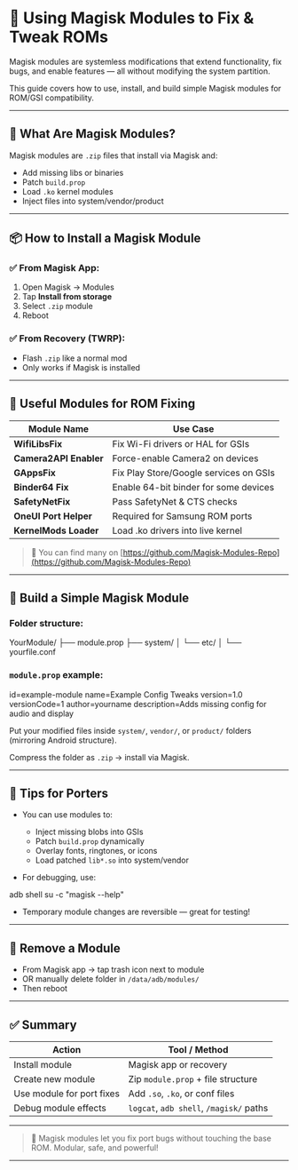 # 🧩 Using Magisk Modules to Fix & Tweak ROMs

Magisk modules are systemless modifications that extend functionality, fix bugs, and enable features — all without modifying the system partition.

This guide covers how to use, install, and build simple Magisk modules for ROM/GSI compatibility.

---

## 🧰 What Are Magisk Modules?

Magisk modules are `.zip` files that install via Magisk and:
- Add missing libs or binaries
- Patch `build.prop`
- Load `.ko` kernel modules
- Inject files into system/vendor/product

---

## 📦 How to Install a Magisk Module

### ✅ From Magisk App:
1. Open Magisk → Modules
2. Tap **Install from storage**
3. Select `.zip` module
4. Reboot

### ✅ From Recovery (TWRP):
- Flash `.zip` like a normal mod
- Only works if Magisk is installed

---

## 🔧 Useful Modules for ROM Fixing

| Module Name            | Use Case                                    |
|------------------------|---------------------------------------------|
| **WifiLibsFix**        | Fix Wi-Fi drivers or HAL for GSIs           |
| **Camera2API Enabler** | Force-enable Camera2 on devices              |
| **GAppsFix**           | Fix Play Store/Google services on GSIs      |
| **Binder64 Fix**       | Enable 64-bit binder for some devices       |
| **SafetyNetFix**       | Pass SafetyNet & CTS checks                  |
| **OneUI Port Helper**  | Required for Samsung ROM ports              |
| **KernelMods Loader**  | Load .ko drivers into live kernel           |

> 🔗 You can find many on [https://github.com/Magisk-Modules-Repo](https://github.com/Magisk-Modules-Repo)

---

## 🧪 Build a Simple Magisk Module

### Folder structure:

YourModule/ ├── module.prop ├── system/ │   └── etc/ │       └── yourfile.conf

### `module.prop` example:

id=example-module name=Example Config Tweaks version=1.0 versionCode=1 author=yourname description=Adds missing config for audio and display

Put your modified files inside `system/`, `vendor/`, or `product/` folders (mirroring Android structure).

Compress the folder as `.zip` → install via Magisk.

---

## 🧠 Tips for Porters

- You can use modules to:
  - Inject missing blobs into GSIs
  - Patch `build.prop` dynamically
  - Overlay fonts, ringtones, or icons
  - Load patched `lib*.so` into system/vendor

- For debugging, use:

adb shell su -c "magisk --help"

- Temporary module changes are reversible — great for testing!

---

## 🔄 Remove a Module

- From Magisk app → tap trash icon next to module  
- OR manually delete folder in `/data/adb/modules/`  
- Then reboot

---

## ✅ Summary

| Action                     | Tool / Method                          |
|----------------------------|----------------------------------------|
| Install module             | Magisk app or recovery                 |
| Create new module          | Zip `module.prop` + file structure     |
| Use module for port fixes  | Add `.so`, `.ko`, or conf files        |
| Debug module effects       | `logcat`, `adb shell`, `/magisk/` paths |

---

> 🔧 Magisk modules let you fix port bugs without touching the base ROM. Modular, safe, and powerful!


---
